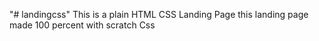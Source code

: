"# landingcss"
This is a plain HTML CSS Landing Page
this landing page made 100 percent with scratch Css
